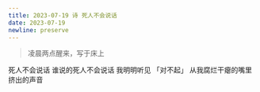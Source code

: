 ```yaml
---
title: 2023-07-19 诗 死人不会说话
date: 2023-07-19
newline: preserve
---
```


> 凌晨两点醒来，写于床上

死人不会说话
谁说的死人不会说话
我明明听见
「对不起」
从我腐烂干瘪的嘴里挤出的声音
